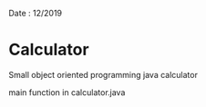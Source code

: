 Date : 12/2019

# Calculator

Small object oriented programming java calculator

main function in calculator.java 
